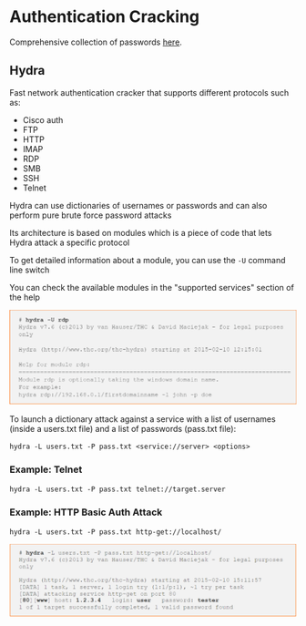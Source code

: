 # Authentication Cracking

Comprehensive collection of passwords [here](https://wiki.skullsecurity.org/index.php/Passwords).

## Hydra

Fast network authentication cracker that supports different protocols such as:

* Cisco auth
* FTP
* HTTP
* IMAP
* RDP
* SMB
* SSH
* Telnet

Hydra can use dictionaries of usernames or passwords and can also perform pure brute force password attacks

Its architecture is based on modules which is a piece of code that lets Hydra attack a specific protocol

To get detailed information about a module, you can use the `-U` command line switch

You can check the available modules in the "supported services" section of the help

![](<../../../../.gitbook/assets/image (30) (1) (1) (1).png>)

To launch a dictionary attack against a service with a list of usernames (inside a users.txt file) and a list of passwords (pass.txt file):

```
hydra -L users.txt -P pass.txt <service://server> <options>
```

### Example: Telnet

```
hydra -L users.txt -P pass.txt telnet://target.server
```

### Example: HTTP Basic Auth Attack

```
hydra -L users.txt -P pass.txt http-get://localhost/
```

![](<../../../../.gitbook/assets/image (23) (1) (1) (1) (1).png>)
